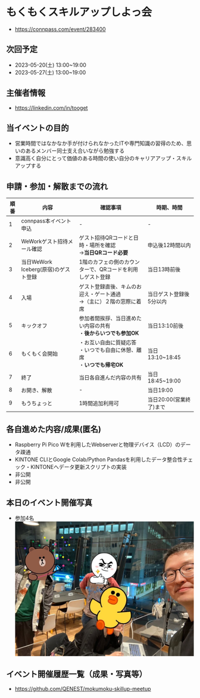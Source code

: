 # もくもくスキルアップしよっ会
 - https://connpass.com/event/283400

## 次回予定
 - 2023-05-20(土) 13:00~19:00
 - 2023-05-27(土) 13:00~19:00

## 主催者情報
 - https://linkedin.com/in/tooget

## 当イベントの目的
 - 営業時間ではなかなか手が付けられなかったITや専門知識の習得のため、思いのあるメンバー同士支え合いながら勉強する
 - 意識高く自分にとって価値のある時間の使い自分のキャリアアップ・スキルアップする

## 申請・参加・解散までの流れ
| 順番 | 内容 | 確認事項 | 時期、時間 |
| -- | -- | -- | -- |
| 1 | connpass本イベント申込 | - | - |
| 2 | WeWorkゲスト招待メール確認 | ゲスト招待QRコードと日時・場所を確認<br/>→**当日QRコード必要** | 申込後12時間以内 |
| 3 | 当日WeWork Iceberg(原宿)のゲスト登録 | 1階のカフェの側のカウンターで、QRコードを利用しゲスト登録 | 当日13時前後 |
| 4 | 入場 | ゲスト登録直後、キムのお迎え・ゲート通過<br/>→（主に）２階の窓際に着席 | 当日ゲスト登録後5分以内 |
| 5 | キックオフ | 参加者間挨拶、当日進めたい内容の共有<br/>・**後からいつでも参加OK** | 当日13:10前後 |
| 6 | もくもく会開始 | ・お互い自由に質疑応答<br/>・いつでも自由に休憩、離席<br/>・**いつでも帰宅OK**| 当日13:10~18:45 |
| 7 | 終了 | 当日各自進んだ内容の共有 | 当日18:45~19:00 |
| 8 | お開き、解散 | - | 当日19:00 |
| 9 | もうちょっと | 1時間追加利用可 | 当日20:00(営業終了)まで |

## 各自進めた内容/成果(匿名)
 - Raspberry Pi Pico Wを利用したWebserverと物理デバイス（LCD）のデータ疎通
 - KINTONE CLIとGoogle Colab/Python Pandasを利用したデータ整合性チェック・KINTONEへデータ更新スクリプトの実装
 - 非公開
 - 非公開

## 本日のイベント開催写真
 - 参加4名
![写真・同意済み](https://raw.githubusercontent.com/QENEST/mokumoku-skillup-meetup/main/photo/【第13回・WeWork原宿】もくもくスキルアップしよっ会_20230513.jpg)

## イベント開催履歴一覧（成果・写真等）
 - https://github.com/QENEST/mokumoku-skillup-meetup